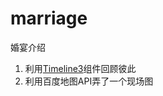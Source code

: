 # marriage
婚宴介绍

1. 利用<a href="https://github.com/NUKnightLab/TimelineJS3" target="_blank">Timeline3</a>组件回顾彼此
2. 利用百度地图API弄了一个现场图
